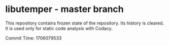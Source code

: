 # libutemper - master branch

This repository contains frozen state of the repository.
Its history is cleared. It is used only for static code
analysis with Codacy.

Commit Time: 1706079533